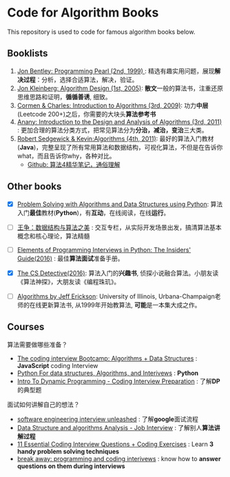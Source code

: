# Code for Algorithm Books
This repository is used to code for famous algorithm books below.

## Booklists
1. [Jon Bentley: Programming Pearl (2nd, 1999) ][1]: 精选有趣实用问题，展现**解决过程**：分析，选择合适算法，解决，验证。
2. [Jon Kleinberg: Algorithm Design (1st, 2005)][2]: **散文**一般的算法书，注重还原思维思路和证明，**循循善诱**, 细致。
3. [Cormen & Charles: Introduction to Algorithms (3rd, 2009)][3]: 功力**中层**(Leetcode 200+)之后，你需要的大块头**算法参考书**
4. [Anany: Introduction to the Design and Analysis of Algorithms (3rd, 2011)][4] : 更加合理的算法分类方式，把常见算法分为**分治，减治，变治**三大类。 
5. [Robert Sedgewick & Kevin:Algorithms (4th, 2011)][5]: 最好的算法入门教材(**Java**)，完整呈现了所有常用算法和数据结构，可视化算法，不但是在告诉你what，而且告诉你why，各种对比。
	- [Github: 算法4精华笔记，通俗理解](https://github.com/MeandNi/Algorithms4-Common) 

[1]:	https://www.amazon.com/Programming-Pearls-2nd-Jon-Bentley/dp/0201657880
[2]:	https://www.amazon.com/Algorithm-Design-Jon-Kleinberg/dp/0321295358
[3]:	https://www.amazon.com/Introduction-Algorithms-3rd-MIT-Press/dp/0262033844
[4]:	https://www.amazon.com/Introduction-Design-Analysis-Algorithms-3rd/dp/0132316811
[5]:	https://www.amazon.com/Algorithms-4th-Robert-Sedgewick/dp/032157351X

## Other books

* [x] [Problem Solving with Algorithms and Data Structures using Python](http://interactivepython.org/courselib/static/pythonds/index.html): 算法入门**最佳**教材(**Python**)，有**互动**，在线阅读，在线**运行**。
* [ ] [王争：数据结构与算法之美](https://workflowy.com/s/ad0b7ab1c7c/vGhD5jWWw6RjE6Du) : 交互专栏，从实际开发场景出发，搞清算法基本概念和核心理论，算法精髓
* [ ] [Elements of Programming Interviews in Python: The Insiders' Guide(2016)](https://www.amazon.com/Elements-Programming-Interviews-Python-Insiders/dp/1537713949) : 最佳**算法面试**准备手册。
* [x] [The CS Detective(2016)](https://book.douban.com/subject/26871764/): 算法入门的**兴趣书**, 侦探小说融合算法。小朋友读《算法神探》，大朋友读《编程珠玑》。
* [ ] [Algorithms by Jeff Erickson](http://jeffe.cs.illinois.edu/teaching/algorithms/):  University of Illinois, Urbana-Champaign老师的在线更新算法书, 从1999年开始教算法, **可能**是一本集大成之作。


## Courses

算法需要做哪些准备？
 
* [The coding interview Bootcamp: Algorithms + Data Structures](https://www.udemy.com/coding-interview-bootcamp-algorithms-and-data-structure/) : **JavaScript** coding Interview
* [Python For data structures, Algorithms, and Interivews](https://www.udemy.com/python-for-data-structures-algorithms-and-interviews/) : **Python** 
* [Intro To Dynamic Programming - Coding Interview Preparation](https://www.udemy.com/dynamic-programming/) : 了解**DP**的典型题


面试如何讲解自己的想法？

* [software engineering interview unleashed](https://www.udemy.com/software-engineer-interview-unleashed/) : 了解**google**面试流程 
* [Data Structure and algorithms Analysis - Job Interview](https://www.udemy.com/data-structure-and-algorithms-analysis/) : 了解别人**算法讲解过程**
* [11 Essential Coding Interview Questions + Coding Exercises](https://www.udemy.com/11-essential-coding-interview-questions/) : Learn **3 handy problem solving techniques**
* [break away: programming and coding interivews](https://www.udemy.com/break-away-coding-interviews-1/) : know how to **answer questions on them during interviews**
